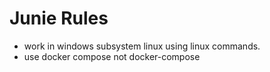 # Junie Rules

 - work in windows subsystem linux using linux commands. 
 - use docker compose not docker-compose